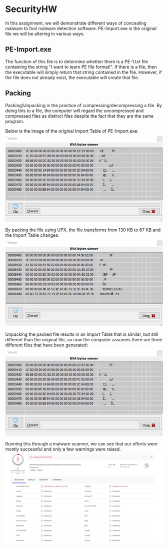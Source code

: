 # SecurityHW
In this assignment, we will demonstrate different ways of concealing malware to fool malware detection software.
PE-Import.exe is the original file we will be altering in various ways.


## PE-Import.exe
The function of this file is to determine whether there is a PE-1.txt file containing the string "I want to learn PE file format!". If there is a file, then the executable will simply return that string contained in the file. However, if the file does not already exist, the executable will create that file.


## Packing
Packing/Unpacking is the practice of compressing/decompressing a file. By doing this to a file, the computer will regard the uncompressed and compressed files as distinct files despite the fact that they are the same program.

Below is the image of the original Import Table of PE-Import.exe:
![PE-Import.exe Import Table](Images/PE-Import-OG.JPG)

By packing the file using UPX, the file transforms from 130 KB to 67 KB and the Import Table changes:
![PeImportPACKED.exe Import Table](Images/PE-Import-PACKED.JPG)

Unpacking the packed file results in an Import Table that is similar, but still different than the original file, so now the computer assumes there are three different files that have been generated:
![PeImportUNPACKED.exe Import Table](Images/PE-Import-UNPACKED.JPG)

Running this through a malware scanner, we can see that our efforts were mostly successful and only a few warnings were raised.
![Photo of Malware Scanner results for Packing/Unpacking](Images/Anti-Malware-Packing.JPG)
